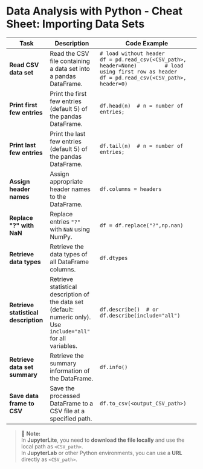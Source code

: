 # Data Analysis with Python - Cheat Sheet: Importing Data Sets

| **Task** | **Description** | **Code Example** |
|-----------|-----------------|------------------|
| **Read CSV data set** | Read the CSV file containing a data set into a pandas DataFrame. | ```# load without header                           df = pd.read_csv(<CSV_path>, header=None)         # load using first row as header                  df = pd.read_csv(<CSV_path>, header=0)  ``` |
| **Print first few entries** | Print the first few entries (default 5) of the pandas DataFrame. | ```df.head(n)  # n = number of entries;``` |
| **Print last few entries** | Print the last few entries (default 5) of the pandas DataFrame. | ```df.tail(n)  # n = number of entries;``` |
| **Assign header names** | Assign appropriate header names to the DataFrame. | ```df.columns = headers``` |
| **Replace "?" with NaN** | Replace entries `"?"` with `NaN` using NumPy. | ```df = df.replace("?",np.nan)``` |
| **Retrieve data types** | Retrieve the data types of all DataFrame columns. | ```df.dtypes``` |
| **Retrieve statistical description** | Retrieve statistical description of the data set (default: numeric only). Use `include="all"` for all variables. | ```df.describe()  # or df.describe(include="all")``` |
| **Retrieve data set summary** | Retrieve the summary information of the DataFrame. | ```df.info()``` |
| **Save data frame to CSV** | Save the processed DataFrame to a CSV file at a specified path. | ```df.to_csv(<output_CSV_path>)``` |

> 📝 **Note:**  
> In **JupyterLite**, you need to **download the file locally** and use the local path as `<CSV_path>`.  
> In **JupyterLab** or other Python environments, you can use a **URL** directly as `<CSV_path>`.
